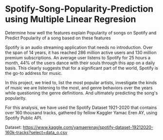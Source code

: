 # Spotify-Song-Popularity-Prediction using Multiple Linear Regresion
Determine how well the features explain Popularity of songs on Spotify and Predict Popularity of a song based on these features

Spotify is an audio streaming application that needs no introduction. Over the span of 14 years, it has reached 286 million active users and 130 million premium subscriptions. An average user listens to Spotify for 25 hours a month, 44% of the users dance with their souls through this app on a daily basis. This clearly suggests that for a significant part of the world, Spotify is the go-to address for music.

In this project, we tried to, list the most popular artists, investigate the kinds of music we are listening to the most, and genre behaviors over the years while questioning the genre definitions. And ultimately predicting the song's popularity.

For this analysis, we have used the Spotify Dataset 1921-2020 that contains over 160 thousand tracks, gathered by fellow Kaggler Yamac Eren AY, using Spotify Public API.

Dataset: https://www.kaggle.com/yamaerenay/spotify-dataset-19212020-160k-tracks?select=data_o.csv
